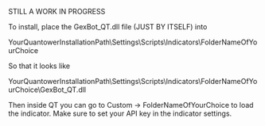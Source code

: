 STILL A WORK IN PROGRESS


To install, place the GexBot_QT.dll file (JUST BY ITSELF) into


YourQuantowerInstallationPath\Settings\Scripts\Indicators\FolderNameOfYourChoice 

So that it looks like

YourQuantowerInstallationPath\Settings\Scripts\Indicators\FolderNameOfYourChoice\GexBot_QT.dll


Then inside QT you can go to Custom -> FolderNameOfYourChoice to load the indicator. Make sure to set your API key in the indicator settings.
